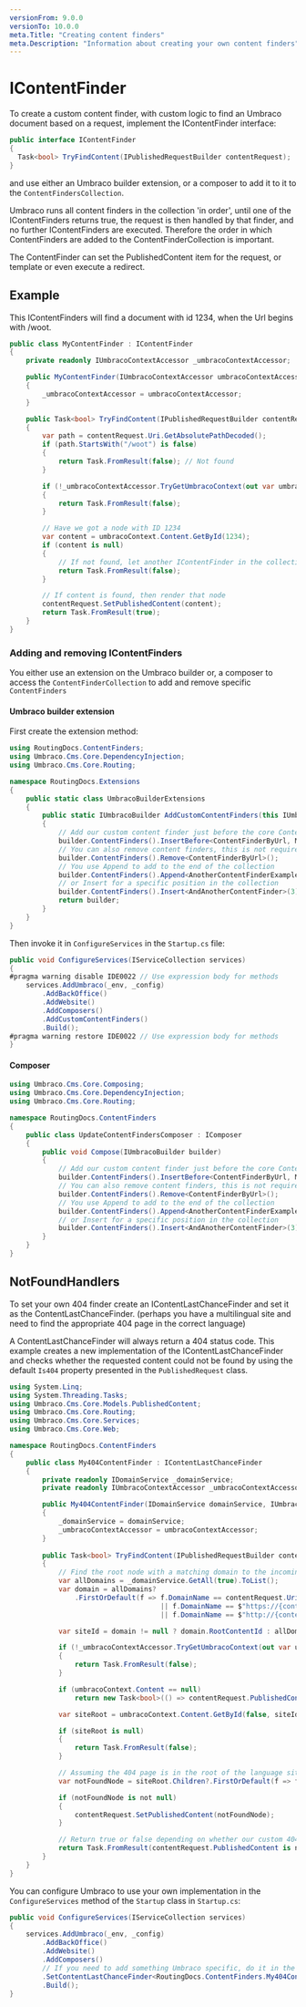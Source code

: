 ```yaml
---
versionFrom: 9.0.0
versionTo: 10.0.0
meta.Title: "Creating content finders"
meta.Description: "Information about creating your own content finders"
---
```


# IContentFinder

To create a custom content finder, with custom logic to find an Umbraco document based on a request, implement the IContentFinder interface:

```csharp
public interface IContentFinder
{
  Task<bool> TryFindContent(IPublishedRequestBuilder contentRequest);
}
```

and use either an Umbraco builder extension, or a composer to add it to it to the `ContentFindersCollection`.

Umbraco runs all content finders in the collection 'in order', until one of the IContentFinders returns true, the request is then handled by that finder, and no further IContentFinders are executed. Therefore the order in which ContentFinders are added to the ContentFinderCollection is important.

The ContentFinder can set the PublishedContent item for the request, or template or even execute a redirect.

## Example

This IContentFinders will find a document with id 1234, when the Url begins with /woot.

```csharp
public class MyContentFinder : IContentFinder
{
    private readonly IUmbracoContextAccessor _umbracoContextAccessor;

    public MyContentFinder(IUmbracoContextAccessor umbracoContextAccessor)
    {
        _umbracoContextAccessor = umbracoContextAccessor;
    }

    public Task<bool> TryFindContent(IPublishedRequestBuilder contentRequest)
    {
        var path = contentRequest.Uri.GetAbsolutePathDecoded();
        if (path.StartsWith("/woot") is false)
        {
            return Task.FromResult(false); // Not found
        }

        if (!_umbracoContextAccessor.TryGetUmbracoContext(out var umbracoContext))
        {
            return Task.FromResult(false);
        }

        // Have we got a node with ID 1234
        var content = umbracoContext.Content.GetById(1234);
        if (content is null)
        {
            // If not found, let another IContentFinder in the collection try.
            return Task.FromResult(false);
        }

        // If content is found, then render that node
        contentRequest.SetPublishedContent(content);
        return Task.FromResult(true);
    }
}
```

### Adding and removing IContentFinders

You either use an extension on the Umbraco builder or, a composer to access the `ContentFinderCollection` to add and remove specific `ContentFinders`

#### Umbraco builder extension

First create the extension method:

```c#
using RoutingDocs.ContentFinders;
using Umbraco.Cms.Core.DependencyInjection;
using Umbraco.Cms.Core.Routing;

namespace RoutingDocs.Extensions
{
    public static class UmbracoBuilderExtensions
    {
        public static IUmbracoBuilder AddCustomContentFinders(this IUmbracoBuilder builder)
        {
            // Add our custom content finder just before the core ContentFinderByUrl
            builder.ContentFinders().InsertBefore<ContentFinderByUrl, MyContentFinder>();
            // You can also remove content finders, this is not required here though, since our finder runs before the url one
            builder.ContentFinders().Remove<ContentFinderByUrl>();
            // You use Append to add to the end of the collection
            builder.ContentFinders().Append<AnotherContentFinderExample>();
            // or Insert for a specific position in the collection
            builder.ContentFinders().Insert<AndAnotherContentFinder>(3);
            return builder;
        }
    }
}
```

Then invoke it in `ConfigureServices` in the `Startup.cs` file:

```c#
public void ConfigureServices(IServiceCollection services)
{
#pragma warning disable IDE0022 // Use expression body for methods
    services.AddUmbraco(_env, _config)
        .AddBackOffice()
        .AddWebsite()
        .AddComposers()
        .AddCustomContentFinders()
        .Build();
#pragma warning restore IDE0022 // Use expression body for methods
}
```

#### Composer

```csharp
using Umbraco.Cms.Core.Composing;
using Umbraco.Cms.Core.DependencyInjection;
using Umbraco.Cms.Core.Routing;

namespace RoutingDocs.ContentFinders
{
    public class UpdateContentFindersComposer : IComposer
    {
        public void Compose(IUmbracoBuilder builder)
        {
            // Add our custom content finder just before the core ContentFinderByUrl
            builder.ContentFinders().InsertBefore<ContentFinderByUrl, MyContentFinder>();
            // You can also remove content finders, this is not required here though, since our finder runs before the url one
            builder.ContentFinders().Remove<ContentFinderByUrl>();
            // You use Append to add to the end of the collection
            builder.ContentFinders().Append<AnotherContentFinderExample>();
            // or Insert for a specific position in the collection
            builder.ContentFinders().Insert<AndAnotherContentFinder>(3);
        }
    }
}

```

## NotFoundHandlers

To set your own 404 finder create an IContentLastChanceFinder and set it as the ContentLastChanceFinder. (perhaps you have a multilingual site and need to find the appropriate 404 page in the correct language)

A ContentLastChanceFinder will always return a 404 status code. This example creates a new implementation of the IContentLastChanceFinder and checks whether the requested content could not be found by using the default `Is404` property presented in the `PublishedRequest` class.

```csharp
using System.Linq;
using System.Threading.Tasks;
using Umbraco.Cms.Core.Models.PublishedContent;
using Umbraco.Cms.Core.Routing;
using Umbraco.Cms.Core.Services;
using Umbraco.Cms.Core.Web;

namespace RoutingDocs.ContentFinders
{
    public class My404ContentFinder : IContentLastChanceFinder
    {
        private readonly IDomainService _domainService;
        private readonly IUmbracoContextAccessor _umbracoContextAccessor;

        public My404ContentFinder(IDomainService domainService, IUmbracoContextAccessor umbracoContextAccessor)
        {
            _domainService = domainService;
            _umbracoContextAccessor = umbracoContextAccessor;
        }
        
        public Task<bool> TryFindContent(IPublishedRequestBuilder contentRequest)
        {
            // Find the root node with a matching domain to the incoming request
            var allDomains = _domainService.GetAll(true).ToList();
            var domain = allDomains?
                .FirstOrDefault(f => f.DomainName == contentRequest.Uri.Authority
                                     || f.DomainName == $"https://{contentRequest.Uri.Authority}"
                                     || f.DomainName == $"http://{contentRequest.Uri.Authority}");

            var siteId = domain != null ? domain.RootContentId : allDomains.Any() ? allDomains.FirstOrDefault()?.RootContentId : null;

            if (!_umbracoContextAccessor.TryGetUmbracoContext(out var umbracoContext))
            {
                return Task.FromResult(false);
            }

            if (umbracoContext.Content == null)
                return new Task<bool>(() => contentRequest.PublishedContent is not null);

            var siteRoot = umbracoContext.Content.GetById(false, siteId ?? -1);

            if (siteRoot is null)
            {
                return Task.FromResult(false);
            }

            // Assuming the 404 page is in the root of the language site with alias fourOhFourPageAlias
            var notFoundNode = siteRoot.Children?.FirstOrDefault(f => f.ContentType.Alias == "fourOhFourPageAlias");

            if (notFoundNode is not null)
            {
                contentRequest.SetPublishedContent(notFoundNode);
            }

            // Return true or false depending on whether our custom 404 page was found
            return Task.FromResult(contentRequest.PublishedContent is not null);
        }
    }
}
```

You can configure Umbraco to use your own implementation in the `ConfigureServices` method of the `Startup` class in `Startup.cs`:

```csharp
public void ConfigureServices(IServiceCollection services)
{
    services.AddUmbraco(_env, _config)
        .AddBackOffice()
        .AddWebsite()
        .AddComposers()
        // If you need to add something Umbraco specific, do it in the "AddUmbraco" builder chain, using the IUmbracoBuilder extension methods.
        .SetContentLastChanceFinder<RoutingDocs.ContentFinders.My404ContentFinder>()
        .Build();
}
```
